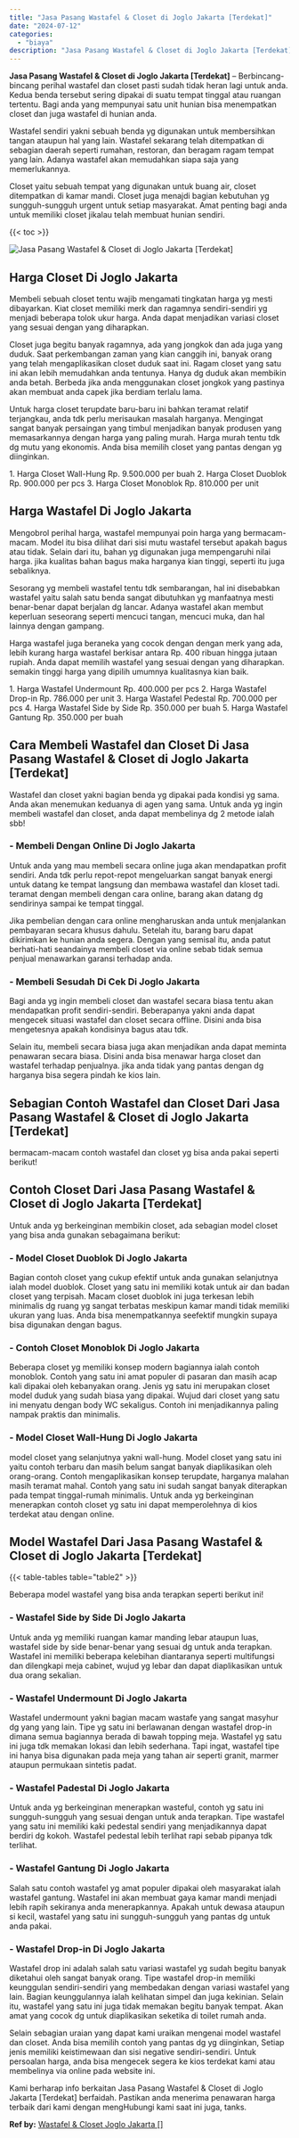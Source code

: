```yaml
---
title: "Jasa Pasang Wastafel & Closet di Joglo Jakarta [Terdekat]"
date: "2024-07-12"
categories: 
  - "biaya"
description: "Jasa Pasang Wastafel & Closet di Joglo Jakarta [Terdekat]. Kami berharap info berkaitan Jasa Pasang Wastafel & Closet di Joglo Jakarta [Terdekat] berfaidah..."
---
```


**Jasa Pasang Wastafel & Closet di Joglo Jakarta \[Terdekat\]** – Berbincang-bincang perihal wastafel dan closet pasti sudah tidak heran lagi untuk anda. Kedua benda tersebut sering dipakai di suatu tempat tinggal atau ruangan tertentu. Bagi anda yang mempunyai satu unit hunian bisa menempatkan closet dan juga wastafel di hunian anda.

Wastafel sendiri yakni sebuah benda yg digunakan untuk membersihkan tangan ataupun hal yang lain. Wastafel sekarang telah ditempatkan di sebagian daerah seperti rumahan, restoran, dan beragam ragam tempat yang lain. Adanya wastafel akan memudahkan siapa saja yang memerlukannya.

Closet yaitu sebuah tempat yang digunakan untuk buang air, closet ditempatkan di kamar mandi. Closet juga menajdi bagian kebutuhan yg sungguh-sungguh urgent untuk setiap masyarakat. Amat penting bagi anda untuk memiliki closet jikalau telah membuat hunian sendiri.

{{< toc >}}

![Jasa Pasang Wastafel & Closet di Joglo Jakarta [Terdekat]](/images/wastafel-closet-murah23.png)

## Harga Closet Di Joglo Jakarta

Membeli sebuah closet tentu wajib mengamati tingkatan harga yg mesti dibayarkan. Kiat closet memiliki merk dan ragamnya sendiri-sendiri yg menjadi beberapa tolok ukur harga. Anda dapat menjadikan variasi closet yang sesuai dengan yang diharapkan.

Closet juga begitu banyak ragamnya, ada yang jongkok dan ada juga yang duduk. Saat perkembangan zaman yang kian canggih ini, banyak orang yang telah mengaplikasikan closet duduk saat ini. Ragam closet yang satu ini akan lebih memudahkan anda tentunya. Hanya dg duduk akan membikin anda betah. Berbeda jika anda menggunakan closet jongkok yang pastinya akan membuat anda capek jika berdiam terlalu lama.

Untuk harga closet terupdate baru-baru ini bahkan teramat relatif terjangkau, anda tdk perlu merisaukan masalah harganya. Mengingat sangat banyak persaingan yang timbul menjadikan banyak produsen yang memasarkannya dengan harga yang paling murah. Harga murah tentu tdk dg mutu yang ekonomis. Anda bisa memilih closet yang pantas dengan yg diinginkan.

1\. Harga Closet Wall-Hung Rp. 9.500.000 per buah 2. Harga Closet Duoblok Rp. 900.000 per pcs 3. Harga Closet Monoblok Rp. 810.000 per unit

## Harga Wastafel Di Joglo Jakarta

Mengobrol perihal harga, wastafel mempunyai poin harga yang bermacam-macam. Model itu bisa dilihat dari sisi mutu wastafel tersebut apakah bagus atau tidak. Selain dari itu, bahan yg digunakan juga mempengaruhi nilai harga. jika kualitas bahan bagus maka harganya kian tinggi, seperti itu juga sebaliknya.

Sesorang yg membeli wastafel tentu tdk sembarangan, hal ini disebabkan wastafel yaitu salah satu benda sangat dibutuhkan yg manfaatnya mesti benar-benar dapat berjalan dg lancar. Adanya wastafel akan membut keperluan seseorang seperti mencuci tangan, mencuci muka, dan hal lainnya dengan gampang.

Harga wastafel juga beraneka yang cocok dengan dengan merk yang ada, lebih kurang harga wastafel berkisar antara Rp. 400 ribuan hingga jutaan rupiah. Anda dapat memilih wastafel yang sesuai dengan yang diharapkan. semakin tinggi harga yang dipilih umumnya kualitasnya kian baik.

1\. Harga Wastafel Undermount Rp. 400.000 per pcs 2. Harga Wastafel Drop-in Rp. 786.000 per unit 3. Harga Wastafel Pedestal Rp. 700.000 per pcs 4. Harga Wastafel Side by Side Rp. 350.000 per buah 5. Harga Wastafel Gantung Rp. 350.000 per buah

## Cara Membeli Wastafel dan Closet Di Jasa Pasang Wastafel & Closet di Joglo Jakarta \[Terdekat\]

Wastafel dan closet yakni bagian benda yg dipakai pada kondisi yg sama. Anda akan menemukan keduanya di agen yang sama. Untuk anda yg ingin membeli wastafel dan closet, anda dapat membelinya dg 2 metode ialah sbb!

### \- Membeli Dengan Online Di Joglo Jakarta

Untuk anda yang mau membeli secara online juga akan mendapatkan profit sendiri. Anda tdk perlu repot-repot mengeluarkan sangat banyak energi untuk datang ke tempat langsung dan membawa wastafel dan kloset tadi. teramat dengan membeli dengan cara online, barang akan datang dg sendirinya sampai ke tempat tinggal.

Jika pembelian dengan cara online mengharuskan anda untuk menjalankan pembayaran secara khusus dahulu. Setelah itu, barang baru dapat dikirimkan ke hunian anda segera. Dengan yang semisal itu, anda patut berhati-hati seandainya membeli closet via online sebab tidak semua penjual menawarkan garansi terhadap anda.

### \- Membeli Sesudah Di Cek Di Joglo Jakarta

Bagi anda yg ingin membeli closet dan wastafel secara biasa tentu akan mendapatkan profit sendiri-sendiri. Beberapanya yakni anda dapat mengecek situasi wastafel dan closet secara offline. Disini anda bisa mengetesnya apakah kondisinya bagus atau tdk.

Selain itu, membeli secara biasa juga akan menjadikan anda dapat meminta penawaran secara biasa. Disini anda bisa menawar harga closet dan wastafel terhadap penjualnya. jika anda tidak yang pantas dengan dg harganya bisa segera pindah ke kios lain.

## Sebagian Contoh Wastafel dan Closet Dari Jasa Pasang Wastafel & Closet di Joglo Jakarta \[Terdekat\]

bermacam-macam contoh wastafel dan closet yg bisa anda pakai seperti berikut!

## Contoh Closet Dari Jasa Pasang Wastafel & Closet di Joglo Jakarta \[Terdekat\]

Untuk anda yg berkeinginan membikin closet, ada sebagian model closet yang bisa anda gunakan sebagaimana berikut:

### \- Model Closet Duoblok Di Joglo Jakarta

Bagian contoh closet yang cukup efektif untuk anda gunakan selanjutnya ialah model duoblok. Closet yang satu ini memiliki kotak untuk air dan badan closet yang terpisah. Macam closet duoblok ini juga terkesan lebih minimalis dg ruang yg sangat terbatas meskipun kamar mandi tidak memiliki ukuran yang luas. Anda bisa menempatkannya seefektif mungkin supaya bisa digunakan dengan bagus.

### \- Contoh Closet Monoblok Di Joglo Jakarta

Beberapa closet yg memiliki konsep modern bagiannya ialah contoh monoblok. Contoh yang satu ini amat populer di pasaran dan masih acap kali dipakai oleh kebanyakan orang. Jenis yg satu ini merupakan closet model duduk yang sudah biasa yang dipakai. Wujud dari closet yang satu ini menyatu dengan body WC sekaligus. Contoh ini menjadikannya paling nampak praktis dan minimalis.

### \- Model Closet Wall-Hung Di Joglo Jakarta

model closet yang selanjutnya yakni wall-hung. Model closet yang satu ini yaitu contoh terbaru dan masih belum sangat banyak diaplikasikan oleh orang-orang. Contoh mengaplikasikan konsep terupdate, harganya malahan masih teramat mahal. Contoh yang satu ini sudah sangat banyak diterapkan pada tempat tinggal-rumah minimalis. Untuk anda yg berkeinginan menerapkan contoh closet yg satu ini dapat memperolehnya di kios terdekat atau dengan online.

## Model Wastafel Dari Jasa Pasang Wastafel & Closet di Joglo Jakarta \[Terdekat\]

{{< table-tables table="table2" >}}

Beberapa model wastafel yang bisa anda terapkan seperti berikut ini!

### \- Wastafel Side by Side Di Joglo Jakarta

Untuk anda yg memiliki ruangan kamar manding lebar ataupun luas, wastafel side by side benar-benar yang sesuai dg untuk anda terapkan. Wastafel ini memiliki beberapa kelebihan diantaranya seperti multifungsi dan dilengkapi meja cabinet, wujud yg lebar dan dapat diaplikasikan untuk dua orang sekalian.

### \- Wastafel Undermount Di Joglo Jakarta

Wastafel undermount yakni bagian macam wastafe yang sangat masyhur dg yang yang lain. Tipe yg satu ini berlawanan dengan wastafel drop-in dimana semua bagiannya berada di bawah topping meja. Wastafel yg satu ini juga tdk memakan lokasi dan lebih sederhana. Tapi ingat, wastafel tipe ini hanya bisa digunakan pada meja yang tahan air seperti granit, marmer ataupun permukaan sintetis padat.

### \- Wastafel Padestal Di Joglo Jakarta

Untuk anda yg berkeinginan menerapkan wasteful, contoh yg satu ini sungguh-sungguh yang sesuai dengan untuk anda terapkan. Tipe wastafel yang satu ini memiliki kaki pedestal sendiri yang menjadikannya dapat berdiri dg kokoh. Wastafel pedestal lebih terlihat rapi sebab pipanya tdk terlihat.

### \- Wastafel Gantung Di Joglo Jakarta

Salah satu contoh wastafel yg amat populer dipakai oleh masyarakat ialah wastafel gantung. Wastafel ini akan membuat gaya kamar mandi menjadi lebih rapih sekiranya anda menerapkannya. Apakah untuk dewasa ataupun si kecil, wastafel yang satu ini sungguh-sungguh yang pantas dg untuk anda pakai.

### \- Wastafel Drop-in Di Joglo Jakarta

Wastafel drop ini adalah salah satu variasi wastafel yg sudah begitu banyak diketahui oleh sangat banyak orang. Tipe wastafel drop-in memiliki keunggulan sendiri-sendiri yang membedakan dengan variasi wastafel yang lain. Bagian keunggulannya ialah kelihatan simpel dan juga kekinian. Selain itu, wastafel yang satu ini juga tidak memakan begitu banyak tempat. Akan amat yang cocok dg untuk diaplikasikan seketika di toilet rumah anda.

Selain sebagian uraian yang dapat kami uraikan mengenai model wastafel dan closet. Anda bisa memilih contoh yang pantas dg yg diinginkan, Setiap jenis memiliki keistimewaan dan sisi negative sendiri-sendiri. Untuk persoalan harga, anda bisa mengecek segera ke kios terdekat kami atau membelinya via online pada website ini.

Kami berharap info berkaitan Jasa Pasang Wastafel & Closet di Joglo Jakarta \[Terdekat\] berfaidah. Pastikan anda menerima penawaran harga terbaik dari kami dengan mengHubungi kami saat ini juga, tanks.

**Ref by:** [Wastafel & Closet Joglo Jakarta []](https://id.wikipedia.org/wiki/Wastafel)
